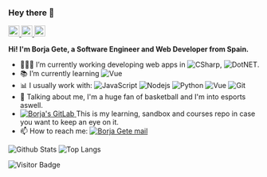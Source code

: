 ### Hey there 👋
<a href="https://www.linkedin.com/in/borjag90/" target="_blank">
  <img alt="Borja's LinkedIn" width="22px" src="https://cdn.jsdelivr.net/npm/simple-icons@v3/icons/linkedin.svg" />
</a>
<a href="https://www.github/BorjaG90/">
  <img alt="Borja's GitHub" width="22px" src="https://cdn.jsdelivr.net/npm/simple-icons@v3/icons/github.svg" />
</a>
<a href="mailto:borjag90dev@gmail.com">
  <img alt="Borja's Mail" width="22px" src="https://cdn.jsdelivr.net/npm/simple-icons@v3/icons/gmail.svg" />
</a> 
<br />

**Hi! I'm Borja Gete, a Software Engineer and Web Developer from Spain.**

- 👷🏽‍♂️ I’m currently working developing web apps in 
![CSharp](https://img.shields.io/badge/-CSharp-black?style=flat&logo=c), 
![DotNET](https://img.shields.io/badge/-.NET-black?style=flat&logo=.net).
- 📚 I’m currently learning 
![Vue](https://img.shields.io/badge/-Vue-black?style=flat&logo=vue.js)
- 📊 I usually work with:
![JavaScript](https://img.shields.io/badge/-JavaScript-black?style=flat&logo=javascript)
![Nodejs](https://img.shields.io/badge/-Nodejs-black?style=flat&logo=Node.js)
![Python](https://img.shields.io/badge/-Python-black?style=flat&logo=Python)
![Vue](https://img.shields.io/badge/-Vue-black?style=flat&logo=vue.js)
![Git](https://img.shields.io/badge/-Git-black?style=flat&logo=git)
- 💬 Talking about me, I'm a huge fan of basketball and I'm into esports aswell.
- <span><a href="https://www.gitlab/BorjaG90/">
  <img alt="Borja's GitLab" src="https://img.shields.io/badge/GitLab-purple?logo=gitlab" />
</a> This is my learning, sandbox and courses repo in case you want to keep an eye on it.</span>
- 📫 How to reach me: <a href="mailto:borjag90dev@gmail.com" alt="Borja Gete mail">
  <img src="https://img.shields.io/badge/borjag90dev@gmail.com-DDDDDD?logo=gmail" title="Go To mail" alt="Borja Gete mail"/>
</a>

![Github Stats](https://github-readme-stats.vercel.app/api?username=borjag90&count_private=true&show_icons=true&include_all_commits=true&theme=tokyonight)
![Top Langs](https://github-readme-stats.vercel.app/api/top-langs/?username=borjag90&layout=compact&hide=jupyter%20notebook,scilab,java&theme=chartreuse-dark&langs_count=9)

![Visitor Badge](https://visitor-badge.laobi.icu/badge?page_id=borjag90.borjag90)
